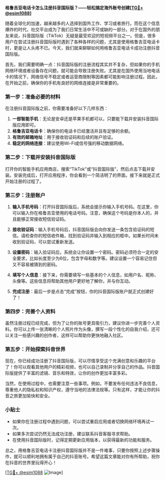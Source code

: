 **格鲁吉亚电话卡怎么注册抖音国际版？——轻松搞定海外账号创建[[TG💪+ @esim1088](https://t.me/s/esim1088)]**

随着全球化的加速，越来越多的人选择到国外工作、学习或者旅行。而在这个信息爆炸的时代，社交平台成为了我们日常生活中不可或缺的一部分。对于在国外的朋友来说，抖音国际版（TikTok）无疑是最受欢迎的短视频平台之一。但是，很多用户在尝试注册抖音国际版时遇到了各种各样的问题，尤其是使用格鲁吉亚电话卡时，更是让人头疼不已。今天，我们就来聊聊如何用格鲁吉亚电话卡成功注册抖音国际版。

首先，我们需要明确一点：抖音国际版的注册流程其实并不复杂，但如果你的手机网络环境或者设备存在问题，就可能会导致注册失败。尤其是在国外使用当地电话卡的情况下，网络信号不稳定或者运营商限制等因素都可能影响注册过程。因此，在开始之前，确保你的手机有良好的网络连接是非常重要的。

### 第一步：准备必要的材料

在注册抖音国际版之前，你需要准备好以下几样东西：

1. **一部智能手机**：无论是安卓还是苹果手机都可以，只要能下载并安装抖音国际版应用即可。
2. **格鲁吉亚电话卡**：确保你的电话卡已经激活并且有足够的余额。
3. **有效的邮箱地址**：用于接收验证码和后续的账户验证。
4. **稳定的网络连接**：建议使用Wi-Fi或信号强的移动数据网络。

### 第二步：下载并安装抖音国际版

打开你的智能手机应用商店，搜索“TikTok”或“抖音国际版”，然后点击下载并安装。安装完成后，打开应用程序，你会看到一个简洁明了的界面。接下来就是正式开始注册的过程了。

### 第三步：注册账户

1. **输入手机号码**：打开抖音国际版后，系统会提示你输入手机号码。在这里，你可以输入你在格鲁吉亚使用的电话号码。注意，确保这个号码是你本人的，并且能够正常接收短信验证码。
   
2. **接收验证码**：输入手机号码后，抖音国际版会向你发送一条包含验证码的短信。请检查你的短信收件箱，找到验证码并输入到相应的框中。如果长时间未收到验证码，可以尝试重新发送。

3. **设置密码**：输入验证码后，系统会让你设置一个密码。密码必须符合一定的安全要求，比如长度至少为6位，包含字母和数字等。建议设置一个容易记住但又不容易被猜到的密码。

4. **填写个人信息**：接下来，你需要填写一些基本的个人信息，如用户名、昵称、头像等。这些信息将帮助其他用户更好地了解你，并与你互动。

5. **完成注册**：最后一步是点击“完成”按钮，你的抖音国际版账户就正式创建好了！

### 第四步：完善个人资料

虽然注册过程已经完成，但为了让你的账号更具吸引力，建议你进一步完善个人资料。你可以上传一张清晰的个人照片作为头像，撰写一段个性化的自我介绍，还可以关注一些感兴趣的创作者，这样可以帮助你更快地融入社区。

### 第五步：开始探索抖音世界

现在，你已经成功注册了抖音国际版，可以尽情享受这个充满创意和乐趣的平台了！你可以观看其他用户的精彩视频，也可以自己录制并分享自己的作品。抖音国际版提供了丰富的滤镜、音乐和特效，让你的创作更加丰富多彩。

当然，在使用过程中，也需要注意一些事项。例如，不要发布任何违法不良信息，尊重他人的隐私权和知识产权，遵守当地的法律法规等。只有这样，才能让你的抖音之旅更加愉快和安全。

### 小贴士

- 如果你在注册过程中遇到问题，可以尝试重启应用或者切换网络环境再试一次。
- 如果多次尝试仍然无法成功注册，建议联系抖音客服寻求帮助。
- 在使用抖音国际版时，记得定期更新应用版本，以获得最新的功能和服务。

总之，用格鲁吉亚电话卡注册抖音国际版并不是一件难事，只要你按照上述步骤操作，就可以顺利地拥有属于自己的抖音账号。希望这篇文章能对你有所帮助，祝你在抖音的世界里玩得开心！

[[TG💪+ @esim1088](https://t.me/s/esim1088) ![Image](https://i.postimg.cc/4NQfJmqS/Snipaste-2025-05-13-00-14-12.png)]